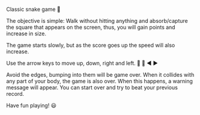 
Classic snake game :snake:

The objective is simple: Walk without hitting anything and absorb/capture the square that appears on the screen, thus, you will gain points and increase in size.

The game starts slowly, but as the score goes up the speed will also increase.

Use the arrow keys to move up, down, right and left.
:arrow_up_small: :arrow_down_small: :arrow_backward: :arrow_forward:

Avoid the edges, bumping into them will be game over.
When it collides with any part of your body, the game is also over. When this happens, a warning message will appear. You can start over and try to beat your previous record.

Have fun playing! :smiley:
